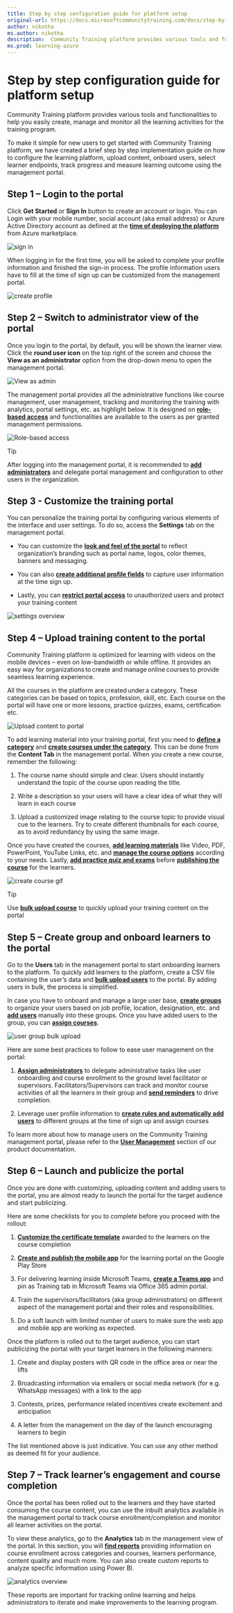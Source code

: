 ```yaml
---
title: Step by step configuration guide for platform setup
original-url: https://docs.microsoftcommunitytraining.com/docs/step-by-step-configuration-guide
author: nikotha
ms.author: nikotha
description:  Community Training platform provides various tools and functionalities to help you easily create, manage and monitor all the learning activities for the training program.
ms.prod: learning-azure
---
```


# Step by step configuration guide for platform setup

 Community Training platform provides various tools and functionalities to help you easily create, manage and monitor all the learning activities for the training program.

To make it simple for new users to get started with  Community Training platform, we have created a brief step by step implementation guide on how to configure the learning platform, upload content, onboard users, select learner endpoints, track progress and measure learning outcome using the management portal.  

## Step 1 – Login to the portal

Click **Get Started** or **Sign In** button to create an account or login. You can Login with your mobile number, social account (aka email address) or Azure Active Directory account as defined at the [**time of deploying the platform**](../infrastructure-management/install-your-platform-instance/installation-guide-detailed-steps.md) from Azure marketplace.  

![sign in](../media/sign-in.png)

When logging in for the first time, you will be asked to complete your profile information and finished the sign-in process. The profile information users have to fill at the time of sign up can be customized from the management portal.

![create profile](../media/create-profile.gif)

## Step 2 – Switch to administrator view of the portal

Once you login to the portal, by default, you will be shown the learner view. Click the **round user icon** on the top right of the screen and choose the **View as an administrator** option from the drop-down menu to open the management portal.  

![View as admin](../media/View%20as%20admin.png)

The management portal provides all the administrative functions like course management, user management, tracking and monitoring the training with analytics, portal settings, etc. as highlight below. It is designed on [**role-based access**](../get-started/user-role-and-management-portal-overview.md) and functionalities are available to the users as per granted management permissions.

![Role-based access](../media/image%28426%29.png)

> [!Tip]
> After logging into the management portal, it is recommended to [**add administrators**](../user-management/add-users/add-an-administrator-to-the-portal.md) and delegate portal management and configuration to other users in the organization.

## Step 3 - Customize the training portal

You can personalize the training portal by configuring various elements of the interface and user settings. To do so, access the **Settings** tab on the management portal.

* You can customize the [**look and feel of the portal**](../settings/configure-the-look-and-feel-of-your-portal.md)  to reflect organization’s branding such as portal name, logos, color themes, banners and messaging.

* You can also [**create additional profile fields**](../settings/add-additional-profile-fields-for-user-information.md) to capture user information at the time sign up.

* Lastly, you can [**restrict portal access**](../settings/restrict-portal-access-to-users-outside-your-organization.md) to  unauthorized users and protect your training content

![settings overview](../media/settings-overview.gif)

## Step 4 – Upload training content to the portal  

 Community Training platform  is optimized for learning with videos on the mobile devices – even on low-bandwidth or while offline. It provides an easy way for organizations to create and manage online courses to provide seamless learning experience.

All the courses in the platform are created under a category. These categories can be based on topics, profession, skill, etc. Each course on the portal will have one or more lessons, practice quizzes, exams, certification etc.

![Upload content to portal](../media/Upload%20content%20to%20portal.png)

To add learning material into your training portal, first you need to [**define a category**](../content-management/create-content/create-course-category/create-a-category.md)  and [**create courses under the category**](../content-management/create-content/create-course-category/create-a-category.md). This can be done from the **Content Tab** in the management portal. When you create a new course, remember the following:

1. The course name should simple and clear. Users should instantly understand the topic of the course upon reading the title.

2. Write a description so your users will have a clear idea of what they will learn in each course

3. Upload a customized image relating to the course topic to provide visual cue to the learners. Try to create different thumbnails for each course, as to avoid redundancy by using the same image.

 Once you have created the courses, [**add learning materials**](../content-management/create-content/create-course-category/upload-content-to-a-course.md) like Video, PDF, PowerPoint, YouTube Links, etc. and [**manage the course options**](../content-management/manage-content/manage-course-category/manage-users-for-a-course.md) according to your needs. Lastly, [**add practice quiz and exams**](../content-management/create-content/create-course-category/add-assessments-to-a-course.md) before [**publishing the course**](../content-management/create-content/create-course-category/publishing-course.md) for the learners.

 ![create course gif](../media/create-course-gif.gif)

> [!TIP]
> Use [**bulk upload course**](../content-management/create-content/create-course-category/create-a-new-course.md#option-3---create-multiple-courses-in-a-category) to quickly upload your training content on the portal

## Step 5 – Create group and onboard learners to the portal  

Go to the **Users** tab in the management portal to start onboarding learners to the platform. To quickly add learners to the platform, create a CSV file containing the user’s data and [**bulk upload users**](../user-management/organize-users/add-multiple-users-to-the-group.md) to the portal. By adding users in bulk, the process is simplified.  

In case you have to onboard and manage a large user base, [**create groups**](../user-management/organize-users/create-a-new-group.md) to organize your users based on job profile, location, designation, etc. and [**add users**](../user-management/organize-users/create-a-new-group.md#manually-add-users-to-group-during-creation-time) manually into these groups. Once you have added users to the group, you can [**assign courses**](../user-management/manage-users/assign-content-to-group-users.md).

![user group bulk upload](../media/user-group-bulkupload.gif)

Here are some best practices to follow to ease user management on the portal:

1. [**Assign administrators**](../user-management/add-users/add-an-administrator-to-the-portal.md) to delegate administrative tasks like user onboarding and course enrollment to the ground level facilitator or supervisors. Facilitators/Supervisors can track and monitor course activities of all the learners in their group and [**send reminders**](../user-management/manage-users/send-announcement-to-the-users.md) to drive completion.  

2. Leverage user profile information to [**create rules and automatically add users**](../user-management/organize-users/setup-automatic-user-enrollment-for-a-group-1.md) to different groups at the time of sign up and assign courses  

To learn more about how to manage users on the  Community Training management portal, please refer to the [**User Management**](../user-management/user-management-overview.md) section of our product documentation.

## Step 6 – Launch and publicize the portal  

Once you are done with customizing, uploading content and adding users to the portal, you are almost ready to launch the portal for the target audience and start publicizing.  

Here are some checklists for you to complete before you proceed with the rollout:

1. [**Customize the certificate template**](../settings/customize-the-certificate-template.md) awarded to the learners on the course completion  

2. [**Create and publish the mobile app**](../infrastructure-management/install-your-platform-instance/create-publish-mobile-app.md) for the learning portal on the Google Play Store  

3. For delivering learning inside Microsoft Teams, [**create a Teams app**](../infrastructure-management/install-your-platform-instance/create-teams-app-for-your-training-portal.md) and pin as Training tab in Microsoft Teams via Office 365 admin portal.

4. Train the supervisors/facilitators (aka group administrators) on different aspect of the management portal and their roles and responsibilities.

5. Do a soft launch with limited number of users to make sure the web app and mobile app are working as expected.

Once the platform is rolled out to the target audience, you can start publicizing the portal with your target learners in the following manners:

1. Create and display posters with QR code in the office area or near the lifts  

2. Broadcasting information via emailers or social media network (for e.g. WhatsApp messages) with a link to the app

3. Contests, prizes, performance related incentives create excitement and anticipation

4. A letter from the management on the day of the launch encouraging learners to begin

The list mentioned above is just indicative. You can use any other method as deemed fit for your audience.

## Step 7 – Track learner’s engagement and course completion  

Once the portal has been rolled out to the learners and they have started consuming the course content, you can  use the inbuilt analytics available in the management portal to track course enrollment/completion and monitor all learner activities on the portal.  

To view these analytics, go to the **Analytics** tab in the management view of the portal. In this section, you will [**find reports**](../analytics/analytics-overview.md) providing information on course enrollment across categories and courses, learners performance, content quality and much more. You can also create custom reports to analyze specific information using Power BI.

![analytics overview](../media/analytics-overview.gif)

These reports are important for tracking online learning and helps administrators to iterate and make improvements to the learning program.
